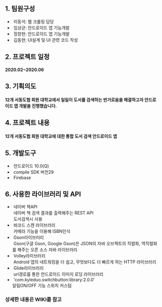 <h2>1. 팀원구성</h2>
<ul>
   <li>&nbsp;이동석: 웹 크롤링 담당</li>
   <li>&nbsp;임상균: 안드로이드 앱 기능개발</li>
   <li>&nbsp;정창현: 안드로이드 앱 기능개발</li>
   <li>&nbsp;김동현: UI설계 및 UI 관련 코드 작성</li>
</ul>
<h2>2. 프로젝트 일정</h2>
<h4>2020.02~2020.06</h4>
<h2>3. 기획의도</h2>
<h4> 12개 서동도협 회원 대학교에서 일일이 도서를 검색하는 번거로움을 해결하고자 안드로이드 앱 개발을 진행했습니다.</h4>
<h2>4. 프로젝트 내용</h2>
<h4>12개 서동도협 회원 대학교에 대한 통합 도서 검색 안드로이드 앱</h4>
<h2>5. 개발도구</h2>
<ul>
   <li>&nbsp;안드로이드 10.0(Q)</li>
   <li>&nbsp;compile SDK 버전29</li>
   <li>&nbsp;Firebase</li>
</ul>
<h2>6. 사용한 라이브러리 및 API</h2>
<ul>
   <li>&nbsp;네이버 책API<br>&nbsp;네이버 책 검색 결과를 출력해주는 REST API<br>&nbsp;도서검색시 사용</li>
   <li>&nbsp;바코드 스캔 라이브러리<br>&nbsp;카메라 기능을 이용해 ISBN인식</li>
   <li>&nbsp;Gson라이브러리<br>&nbsp;Gson(구글 Gson, Google Gson)은 JSON의 자바 오브젝트의 직렬화, 역직렬화를 해주는 오픈 소스 자바 라이브러리</li>
   <li>&nbsp;Volley라이브러리<br>&nbsp;Android 앱의 네트워킹을 더 쉽고, 무엇보다도 더 빠르게 하는 HTTP 라이브러리</li>
   <li>&nbsp;Glide라이브러리<br>&nbsp;url경로를 통한 안드로이드 이미지 로딩 라이브러리</li>
   <li>&nbsp;'com.kyleduo.switchbutton:library:2.0.0'<br>알림ON/OFF 기능 스위치 커스텀</li>
</ul>

<h3>상세한 내용은 WIKI를 참고</h3>

